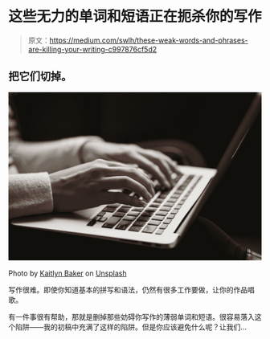 # 这些无力的单词和短语正在扼杀你的写作

> 原文：<https://medium.com/swlh/these-weak-words-and-phrases-are-killing-your-writing-c997876cf5d2>

## 把它们切掉。

![](img/a7ab8f8c13e05d9b589c2d9f967a1962.png)

Photo by [Kaitlyn Baker](https://unsplash.com/@kaitlynbaker?utm_source=medium&utm_medium=referral) on [Unsplash](https://unsplash.com?utm_source=medium&utm_medium=referral)

写作很难。即使你知道基本的拼写和语法，仍然有很多工作要做，让你的作品唱歌。

有一件事很有帮助，那就是删掉那些妨碍你写作的薄弱单词和短语。很容易落入这个陷阱——我的初稿中充满了这样的陷阱。但是你应该避免什么呢？让我们…